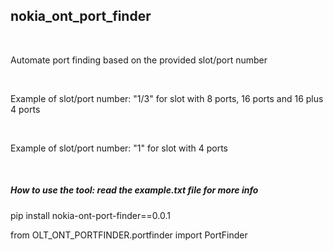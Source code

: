 <!DOCTYPE html>

<h2>nokia_ont_port_finder</h2> <br>

<hp>Automate port finding based on the provided slot/port number</p> <br>
<p>Example of slot/port number: "1/3" for slot with 8 ports, 16 ports and 16 plus 4 ports </p> <br>
<p>Example of slot/port number: "1" for slot with 4 ports </p> <br>

<h5>How to use the tool: read the example.txt file for more info</h5>

<p>pip install nokia-ont-port-finder==0.0.1</p>
<p>from OLT_ONT_PORTFINDER.portfinder import PortFinder</p>



